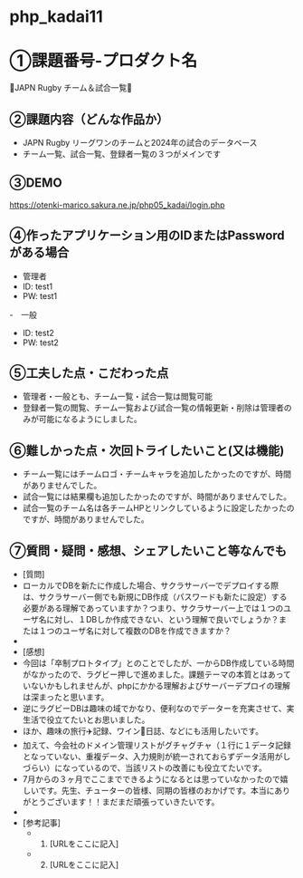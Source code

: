 # php_kadai11
# ①課題番号-プロダクト名

🏉JAPN Rugby チーム＆試合一覧🏉

## ②課題内容（どんな作品か）

- JAPN Rugby リーグワンのチームと2024年の試合のデータベース
- チーム一覧、試合一覧、登録者一覧の３つがメインです

## ③DEMO

https://otenki-marico.sakura.ne.jp/php05_kadai/login.php

## ④作ったアプリケーション用のIDまたはPasswordがある場合

- 管理者
- ID: test1
- PW: test1

-　一般
- ID: test2
- PW: test2
  
## ⑤工夫した点・こだわった点

- 管理者・一般とも、チーム一覧・試合一覧は閲覧可能
- 登録者一覧の閲覧、チーム一覧および試合一覧の情報更新・削除は管理者のみが可能になるようにしました。

## ⑥難しかった点・次回トライしたいこと(又は機能)

- チーム一覧にはチームロゴ・チームキャラを追加したかったのですが、時間がありませんでした。
- 試合一覧には結果欄も追加したかったのですが、時間がありませんでした。
- 試合一覧のチーム名は各チームHPとリンクしているように設定したかったのですが、時間がありませんでした。

## ⑦質問・疑問・感想、シェアしたいこと等なんでも

- [質問]
- ローカルでDBを新たに作成した場合、サクラサーバーでデプロイする際は、サクラサーバー側でも新規にDB作成（パスワードも新たに設定）する必要がある理解であっていますか？つまり、サクラサーバー上では１つのユーザ名に対し、１DBしか作成できない、という理解で良いでしょうか？または１つのユーザ名に対して複数のDBを作成できますか？
- 
- [感想]
- 今回は「卒制プロトタイプ」とのことでしたが、一からDB作成している時間がなかったので、ラグビー押しで進めました。課題テーマの本質とはあっていないかもしれませんが、phpにかかる理解およびサーバーデプロイの理解は深まったと思います。
- 逆にラグビーDBは趣味の域でかなり、便利なのでデーターを充実させて、実生活で役立てたいとお思いました。
- ほか、趣味の旅行✈️記録、ワイン🍷日誌、などにも活用したいです。
- 加えて、今会社のドメイン管理リストがグチャグチャ（１行に１データ記録となっていない、重複データ、入力規則が統一されておらずデータ活用がしづらい）になっているので、当該リストの改善にも役立てたいです。
- 7月からの３ヶ月でここまでできるようになるとは思っていなかったので嬉しいです。先生、チューターの皆様、同期の皆様のおかげです。本当にありがとうございます！！まだまだ頑張っていきたいです。
- 
- [参考記事]
  - 1. [URLをここに記入]
  - 2. [URLをここに記入]
